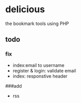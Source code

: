 # delicious
the bookmark tools using PHP

## todo

### fix
* index:email to username
* register & login: validate email
* index: responstive header

###add
* rss 
